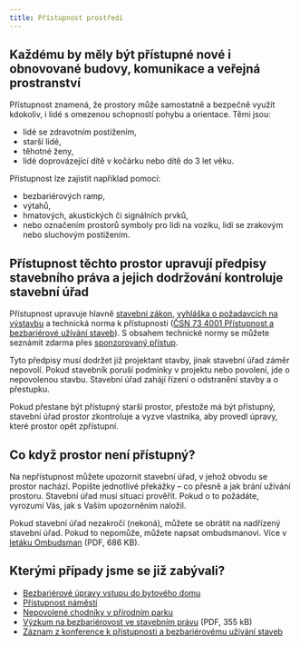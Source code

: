 ```yaml
---
title: Přístupnost prostředí
---
```


## Každému by měly být přístupné nové i obnovované budovy, komunikace a veřejná prostranství

Přístupnost znamená, že prostory může samostatně a bezpečně využít kdokoliv, i lidé s omezenou schopností pohybu a orientace. Těmi jsou:

- lidé se zdravotním postižením,
- starší lidé,
- těhotné ženy,
- lidé doprovázející dítě v kočárku nebo dítě do 3 let věku.

Přístupnost lze zajistit například pomocí:

- bezbariérových ramp,
- výtahů,
- hmatových, akustických či signálních prvků,
- nebo označením prostorů symboly pro lidi na vozíku, lidi se zrakovým nebo sluchovým postižením.

## Přístupnost těchto prostor upravují předpisy stavebního práva a jejich dodržování kontroluje stavební úřad

Přístupnost upravuje hlavně [stavební zákon](https://www.e-sbirka.cz/sb/2021/283/2024-07-01), [vyhláška o požadavcích na výstavbu](https://www.e-sbirka.cz/sb/2024/146/2024-07-01) a technická norma k přístupnosti ([ČSN 73 4001 Přístupnost a bezbariérové užívání staveb](https://csnonlinefirmy.agentura-cas.cz/html_nahledy/73/519660/519660_nahled.htm)). S obsahem technické normy se můžete seznámit zdarma přes [sponzorovaný přístup](https://sponzorpristup.agentura-cas.cz/).

Tyto předpisy musí dodržet již projektant stavby, jinak stavební úřad záměr nepovolí. Pokud stavebník poruší podmínky v projektu nebo povolení, jde o nepovolenou stavbu. Stavební úřad zahájí řízení o odstranění stavby a o přestupku.

Pokud přestane být přístupný starší prostor, přestože má být přístupný, stavební úřad prostor zkontroluje a vyzve vlastníka, aby provedl úpravy, které prostor opět zpřístupní.

## Co když prostor není přístupný?

Na nepřístupnost můžete upozornit stavební úřad, v jehož obvodu se prostor nachází. Popište jednotlivé překážky – co přesně a jak brání užívání prostoru. Stavební úřad musí situaci prověřit. Pokud o to požádáte, vyrozumí Vás, jak s Vaším upozorněním naložil.

Pokud stavební úřad nezakročí (nekoná), můžete se obrátit na nadřízený stavební úřad. Pokud to nepomůže, můžete napsat ombudsmanovi. Více v [letáku Ombudsman](https://www.ochrance.cz/letaky/ombudsman/ombudsman.pdf) (PDF, 686 KB).

## Kterými případy jsme se již zabývali?

- [Bezbariérové úpravy vstupu do bytového domu](https://eso.ochrance.cz/Nalezene/Edit/11318)
- [Přístupnost náměstí](https://eso.ochrance.cz/Nalezene/Edit/10922)
- [Nepovolené chodníky v přírodním parku](https://eso.ochrance.cz/Nalezene/Edit/10860)
- [Výzkum na bezbariérovost ve stavebním právu](https://www.ochrance.cz/uploads-import/ESO/Vl.%20in%20-%203822-21-JSV%20-11%20%28v%C3%BDzkum%20bezbar%29-final.pdf) (PDF, 355 kB)
- [Záznam z konference k přístupnosti a bezbariérovému užívání staveb](https://www.ochrance.cz/dokument/pristupnost_a_bezbarierove_uzivani_staveb/)
